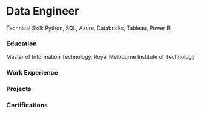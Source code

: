 # Data Engineer

Technical Skill: Python, SQL, Azure, Databricks, Tableau, Power BI

### Education

Master of Information Technology, Royal Melbourne Institute of Technology

### Work Experience

### Projects

### Certifications
